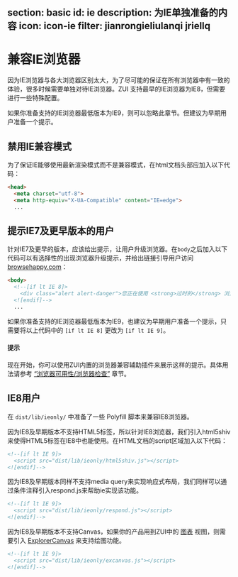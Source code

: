 ﻿section: basic
id: ie
description: 为IE单独准备的内容
icon: icon-ie
filter: jianrongieliulanqi jriellq
---

# 兼容IE浏览器

因为IE浏览器与各大浏览器区别太大，为了尽可能的保证在所有浏览器中有一致的体验，很多时候需要单独对待IE浏览器。ZUI 支持最早的IE浏览器为IE8，但需要进行一些特殊配置。

如果你准备支持的IE浏览器最低版本为IE9，则可以忽略此章节。但建议为早期用户准备一个提示。

## 禁用IE兼容模式

为了保证IE能够使用最新渲染模式而不是兼容模式，在html文档头部应加入以下代码：

```html
<head>
  <meta charset="utf-8">
  <meta http-equiv="X-UA-Compatible" content="IE=edge">
  ...
```

## 提示IE7及更早版本的用户

针对IE7及更早的版本，应该给出提示，让用户升级浏览器。在`body`之后加入以下代码可以有选择性的出现浏览器升级提示，并给出链接引导用户访问[browsehappy.com](http://browsehappy.com/)：

```html
<body>
  <!--[if lt IE 8]>
    <div class="alert alert-danger">您正在使用 <strong>过时的</strong> 浏览器. 是时候 <a href="http://browsehappy.com/">更换一个更好的浏览器</a> 来提升用户体验.</div>
  <![endif]-->
  ...
```

如果你准备支持的IE浏览器最低版本为IE9，也建议为早期用户准备一个提示，只需要将以上代码中的 `[if lt IE 8]` 更改为 `[if lt IE 9]`。

<div class="alert alert-primary-inverse">
  <h4>提示</h4>
  <p>现在开始，你可以使用ZUI内置的浏览器兼容辅助插件来展示这样的提示。具体用法请参考 <a href="#basic/browser/1" class="alert-link">“浏览器可用性/浏览器检查”</a> 章节。</p>
</div>

## IE8用户

在 `dist/lib/ieonly/` 中准备了一些 Polyfill 脚本来兼容IE8浏览器。

因为IE8及早期版本不支持HTML5标签，所以针对IE8浏览器，我们引入html5shiv来使得HTML5标签在IE8中也能使用。在HTML文档的script区域加入以下代码：

```html
<!--[if lt IE 9]>
  <script src="dist/lib/ieonly/html5shiv.js"></script>
<![endif]-->
```

因为IE8及早期版本同样不支持media query来实现响应式布局，我们同样可以通过条件注释引入respond.js来帮助ie实现该功能。

```html
<!--[if lt IE 9]>
  <script src="dist/lib/ieonly/respond.js"></script>
<![endif]-->
```

因为IE8及早期版本不支持Canvas，如果你的产品用到ZUI中的 [图表](#view/chart) 视图，则需要引入 [ExplorerCanvas](https://code.google.com/p/explorercanvas/) 来支持绘图功能。

```html
<!--[if lt IE 9]>
  <script src="dist/lib/ieonly/excanvas.js"></script>
<![endif]-->
```
